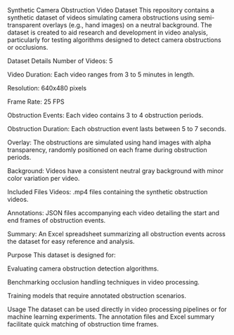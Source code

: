 Synthetic Camera Obstruction Video Dataset
This repository contains a synthetic dataset of videos simulating camera obstructions using semi-transparent overlays (e.g., hand images) on a neutral background. The dataset is created to aid research and development in video analysis, particularly for testing algorithms designed to detect camera obstructions or occlusions.

Dataset Details
Number of Videos: 5

Video Duration: Each video ranges from 3 to 5 minutes in length.

Resolution: 640x480 pixels

Frame Rate: 25 FPS

Obstruction Events: Each video contains 3 to 4 obstruction periods.

Obstruction Duration: Each obstruction event lasts between 5 to 7 seconds.

Overlay: The obstructions are simulated using hand images with alpha transparency, randomly positioned on each frame during obstruction periods.

Background: Videos have a consistent neutral gray background with minor color variation per video.

Included Files
Videos: .mp4 files containing the synthetic obstruction videos.

Annotations: JSON files accompanying each video detailing the start and end frames of obstruction events.

Summary: An Excel spreadsheet summarizing all obstruction events across the dataset for easy reference and analysis.

Purpose
This dataset is designed for:

Evaluating camera obstruction detection algorithms.

Benchmarking occlusion handling techniques in video processing.

Training models that require annotated obstruction scenarios.

Usage
The dataset can be used directly in video processing pipelines or for machine learning experiments. The annotation files and Excel summary facilitate quick matching of obstruction time frames.
